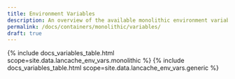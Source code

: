 ```yaml
---
title: Environment Variables
description: An overview of the available monolithic environment variables
permalink: /docs/containers/monolithic/variables/
draft: true
---
```


{% include docs_variables_table.html scope=site.data.lancache_env_vars.monolithic %}
{% include docs_variables_table.html scope=site.data.lancache_env_vars.generic %}
